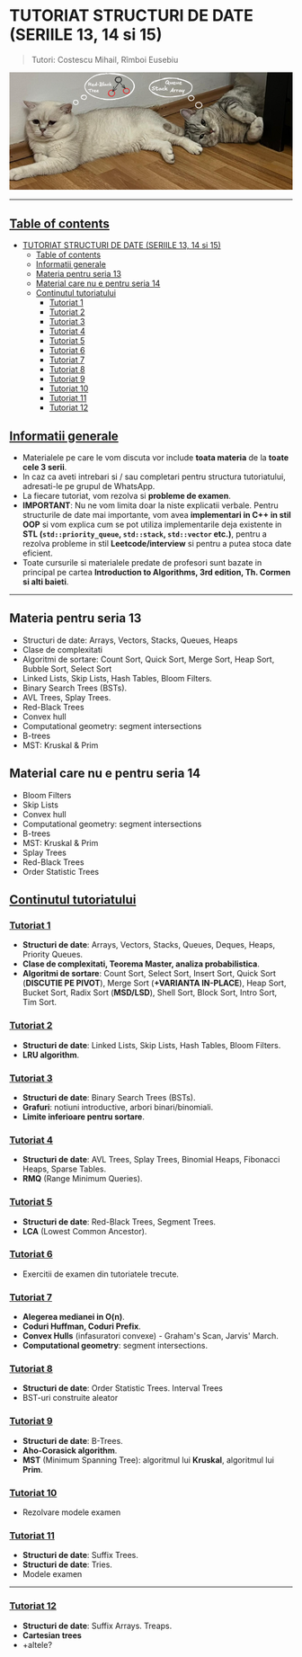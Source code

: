 # TUTORIAT STRUCTURI DE DATE (SERIILE 13, 14 si 15)

> Tutori: Costescu Mihail, Rîmboi Eusebiu

![Image](administrative_stuff/images/bestpicever.png)

---

## <ins>Table of contents</ins>
- [TUTORIAT STRUCTURI DE DATE (SERIILE 13, 14 si 15)](#tutoriat-structuri-de-date-seriile-13-14-si-15)
  - [Table of contents](#table-of-contents)
  - [Informatii generale](#informatii-generale)
  - [Materia pentru seria 13](#materia-pentru-seria-13)
  - [Material care nu e pentru seria 14](#material-care-nu-e-pentru-seria-14)
  - [Continutul tutoriatului](#continutul-tutoriatului)
    - [Tutoriat 1](#tutoriat-1)
    - [Tutoriat 2](#tutoriat-2)
    - [Tutoriat 3](#tutoriat-3)
    - [Tutoriat 4](#tutoriat-4)
    - [Tutoriat 5](#tutoriat-5)
    - [Tutoriat 6](#tutoriat-6)
    - [Tutoriat 7](#tutoriat-7)
    - [Tutoriat 8](#tutoriat-8)
    - [Tutoriat 9](#tutoriat-9)
    - [Tutoriat 10](#tutoriat-10)
    - [Tutoriat 11](#tutoriat-11)
    - [Tutoriat 12](#tutoriat-12)

## <ins>Informatii generale</ins>
* Materialele pe care le vom discuta vor include **toata materia** de la **toate cele 3 serii**.
* In caz ca aveti intrebari si / sau completari pentru structura tutoriatului, adresati-le pe grupul de WhatsApp.
* La fiecare tutoriat, vom rezolva si <b>probleme de examen</b>.
* <b>IMPORTANT</b>: Nu ne vom limita doar la niste explicatii verbale. Pentru structurile de date mai importante, vom avea <b>implementari in C++ in stil OOP</b> si vom explica cum se pot utiliza implementarile deja existente in <b>STL (`std::priority_queue`, `std::stack`, `std::vector` etc.)</b>, pentru a rezolva probleme in stil <b>Leetcode/interview</b> si pentru a putea stoca date eficient.
* Toate cursurile si materialele predate de profesori sunt bazate in principal pe cartea **Introduction to Algorithms, 3rd edition, Th. Cormen si alti baieti**.

---

## Materia pentru seria 13
- Structuri de date: Arrays, Vectors, Stacks, Queues, Heaps
- Clase de complexitati
- Algoritmi de sortare: Count Sort, Quick Sort, Merge Sort, Heap Sort, Bubble Sort, Select Sort
- Linked Lists, Skip Lists, Hash Tables, Bloom Filters.
- Binary Search Trees (BSTs).
- AVL Trees, Splay Trees.
- Red-Black Trees
- Convex hull
- Computational geometry: segment intersections
- B-trees
- MST: Kruskal & Prim

## Material care nu e pentru seria 14
- Bloom Filters
- Skip Lists
- Convex hull
- Computational geometry: segment intersections
- B-trees
- MST: Kruskal & Prim
- Splay Trees
- Red-Black Trees
- Order Statistic Trees

## <ins>Continutul tutoriatului</ins>
### <ins>Tutoriat 1</ins>
* <b>Structuri de date</b>: Arrays, Vectors, Stacks, Queues, Deques, Heaps, Priority Queues.
* <b>Clase de complexitati, Teorema Master, analiza probabilistica</b>.
* <b>Algoritmi de sortare</b>: Count Sort, Select Sort, Insert Sort, Quick Sort (<b>DISCUTIE PE PIVOT</b>), Merge Sort (<b>+VARIANTA IN-PLACE</b>), Heap Sort, Bucket Sort, Radix Sort (<b>MSD/LSD</b>), Shell Sort, Block Sort, Intro Sort, Tim Sort.

### <ins>Tutoriat 2</ins>
* <b>Structuri de date</b>: Linked Lists, Skip Lists, Hash Tables, Bloom Filters.
* **LRU algorithm**.

### <ins>Tutoriat 3</ins>
* <b>Structuri de date</b>: Binary Search Trees (BSTs).
* <b>Grafuri</b>: notiuni introductive, arbori binari/binomiali.
* <b>Limite inferioare pentru sortare</b>.

### <ins>Tutoriat 4</ins>
* <b>Structuri de date</b>: AVL Trees, Splay Trees, Binomial Heaps, Fibonacci Heaps, Sparse Tables.
* <b>RMQ</b> (Range Minimum Queries).

### <ins>Tutoriat 5</ins>
- **Structuri de date**: Red-Black Trees, Segment Trees.
- **LCA** (Lowest Common Ancestor).

### <ins>Tutoriat 6</ins>
- Exercitii de examen din tutoriatele trecute.

### <ins>Tutoriat 7</ins>
- **Alegerea medianei in O(n)**.
- **Coduri Huffman, Coduri Prefix**.
- **Convex Hulls** (infasuratori convexe) - Graham's Scan, Jarvis' March.
- **Computational geometry**: segment intersections.

### <ins>Tutoriat 8</ins>
- **Structuri de date**: Order Statistic Trees. Interval Trees
- BST-uri construite aleator

### <ins>Tutoriat 9</ins>
- **Structuri de date**: B-Trees.
- **Aho-Corasick algorithm**.
- **MST** (Minimum Spanning Tree): algoritmul lui **Kruskal**, algoritmul lui **Prim**.

### <ins>Tutoriat 10</ins>
- Rezolvare modele examen

### <ins>Tutoriat 11</ins>
- **Structuri de date**: Suffix Trees.
- **Structuri de date**: Tries.
- Modele examen

---

### <ins>Tutoriat 12</ins>
- **Structuri de date**: Suffix Arrays. Treaps.
- **Cartesian trees**
- +altele?
